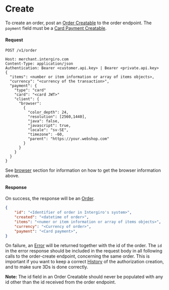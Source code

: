 # Create

To create an order, post an [Order Creatable](./reference.html#order) to the order endpoint. The `payment` field must be a [Card Payment Creatable](./reference.html#card-payment). 

#### Request
``` {1} JSON
POST /v1/order

Host: merchant.intergiro.com
Content-Type: application/json
Authentication: Bearer <customer.api.key> | Bearer <private.api.key>
{
  "items": <number or item information or array of items objects>,
  "currency": "<currency of the transaction>",
  "payment": {
    "type": "card"
    "card": "<card JWT>"
    "client": {
      "browser":
        {
          "color_depth": 24,
          "resolution": [2560,1440],
          "java": false,
          "javascript": true,
          "locale": "sv-SE",
          "timezone": -60,
          "parent": "https://your.webshop.com"
        }
      }
    }
  }
}
```
See [browser](../common/reference.html#browser) section for information on how to get the browser information above.

#### Response
On success, the response will be an [Order](./reference.html#order-2).
```json
{
    "id": "<Identifier of order in Intergiro's system>",
    "created": "<datetime of order>",
    "items": "<numer or item information or array of items objects>",
    "currency": "<Currency of order>",
    "payment": "<Card payment>",
}
```
On failure, an [Error](../common/error.html) will be returned together with the id of the order. The `id` in the error response should be included in the request body in all following calls to the order-create endpoint, concerning the same order. This is important if you want to keep a correct [History](../authorization/reference.html#history) of the authorization creation, and to make sure 3Ds is done correctly.


<b>Note:</b> The id field in an Order Creatable should never be populated with any id other than the id received from the order endpoint.

<!-- If, for example, a verification required error is returned, all following calls to the order-create endpoint in the 3DS cycle should include the id in the request body. -->

<!-- ```json
{
    "status": 400,
    "type": "malformed content",
    "content": {
        "property": "card",
        "type": "Card.Creatable | Card.Token",
        "description": "verification required",
        "details": {
            "visible": false,
            "method": "POST",
            "url": "https://acs.sandbox.3dsecure.io/3dsmethod",
            "data": {
                "type": "method",
                "threeDSServerTransID": "8ca068b6-4b45-49eb-9807-1c21aa661bde",
                "messageVersion": "2.2.0"
            }
        }
    },
    "error": "verification required",
    "id": "SpyMA1U1g4iPwf8l"
}
``` -->
